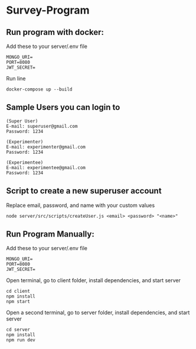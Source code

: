 # Survey-Program

## Run program with docker:

Add these to your server/.env file

    MONGO_URI=
    PORT=8080
    JWT_SECRET=

Run line

    docker-compose up --build

## Sample Users you can login to

    (Super User)
    E-mail: superuser@gmail.com
    Password: 1234

    (Experimenter)
    E-mail: experimenter@gmail.com
    Password: 1234

    (Experimentee)
    E-mail: experimentee@gmail.com
    Password: 1234

## Script to create a new superuser account

Replace email, password, and name with your custom values

    node server/src/scripts/createUser.js <email> <password> "<name>"

## Run Program Manually:

Add these to your server/.env file

    MONGO_URI=
    PORT=8080
    JWT_SECRET=

Open terminal, go to client folder, install dependencies, and start server

    cd client
    npm install
    npm start

Open a second terminal, go to server folder, install dependencies, and start server

    cd server
    npm install
    npm run dev
